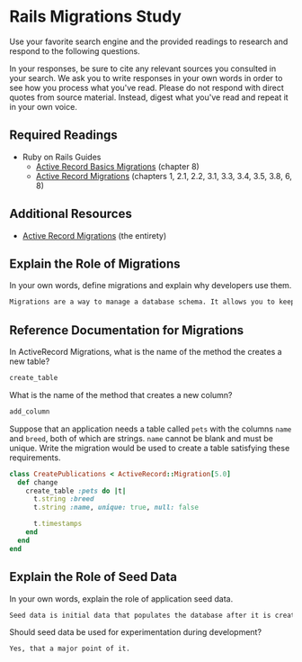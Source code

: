 # Rails Migrations Study

Use your favorite search engine and the provided readings to research and
respond to the following questions.

In your responses, be sure to cite any relevant sources you consulted in your
search. We ask you to write responses in your own words in order to see how you
process what you've read. Please do not respond with direct quotes from source
material. Instead, digest what you've read and repeat it in your own voice.

## Required Readings

-   Ruby on Rails Guides
    -   [Active Record Basics Migrations](http://guides.rubyonrails.org/active_record_basics.html#migrations)
        (chapter 8)
    -   [Active Record Migrations](http://guides.rubyonrails.org/active_record_migrations.html)
        (chapters 1, 2.1, 2.2, 3.1, 3.3, 3.4, 3.5, 3.8, 6, 8)

## Additional Resources
-   [Active Record Migrations](http://guides.rubyonrails.org/active_record_migrations.html)
    (the entirety)

## Explain the Role of Migrations

In your own words, define migrations and explain why developers use them.

```md
Migrations are a way to manage a database schema. It allows you to keep track of files committed to the database and also has rollback features.
```

## Reference Documentation for Migrations

In ActiveRecord Migrations, what is the name of the method the creates a new
table?

```md
create_table
```

What is the name of the method that creates a new column?

```md
add_column
```

Suppose that an application needs a table called `pets` with the columns `name`
and `breed`, both of which are strings. `name` cannot be blank and must be
unique. Write the migration would be used to create a table satisfying these
requirements.

```ruby
class CreatePublications < ActiveRecord::Migration[5.0]
  def change
    create_table :pets do |t|
      t.string :breed
      t.string :name, unique: true, null: false

      t.timestamps
    end
  end
end
```

## Explain the Role of Seed Data

In your own words, explain the role of application seed data.

```md
Seed data is initial data that populates the database after it is created. It is helpful to use for modeling the application and data architecture during development before you have production data (which may be mostly created during use).
```

Should seed data be used for experimentation during development?

```md
Yes, that a major point of it.
```
